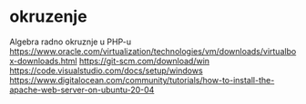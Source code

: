 # okruzenje
Algebra radno okruznje u PHP-u
https://www.oracle.com/virtualization/technologies/vm/downloads/virtualbox-downloads.html
https://git-scm.com/download/win
https://code.visualstudio.com/docs/setup/windows
https://www.digitalocean.com/community/tutorials/how-to-install-the-apache-web-server-on-ubuntu-20-04

